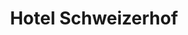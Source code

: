 ---
category: #
title: Hotel Schweizerhof
class: hotel-schweizerhof
location: Pontresina, Schweiz
description: An active getaway staying at an Alpine-style hotel, with transfers, spa extras and plenty more
price: 86
was-price: 117
price-description: per room per night
url: https://www.secretescapes.com/hotel-schweizerhof-pontresina-pontresina-switzerland/sale?gce_tei=1&utm_source=SE&utm_medium=hub_offer&utm_campaign=swiss_20160527
long-description: >
                  A active getaway to a modern, Alpine-style hotel in Pontresina, with breakfast, transfers, spa extras, mountain railway access and more
description-bullets:  >
                      <li>Making the most of the plethora of activities available in the area, from cross-country skiing to Nordic walking</li>
                      <li>Taking some well-deserved time out in the hotel's wellness area</li>
                      <li>Relaxing amidst our room's calming, Alpine-style décor</li>
---